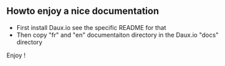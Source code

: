 
Howto enjoy a nice documentation
-------------------------------

 - First install Daux.io  see the specific README for that
 - Then copy "fr" and "en" documentaiton directory in the Daux.io "docs"
   directory

Enjoy !
